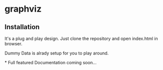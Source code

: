 # graphviz

## Installation

It's a plug and play design. Just clone the repository and open index.html in browser.

Dummy Data is alrady setup for you to play around.

\* Full featured Documentation coming soon... 